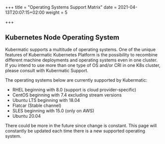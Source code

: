 +++
title = "Operating Systems Support Matrix"
date = 2021-04-13T20:07:15+02:00
weight = 5

+++

## Kubernetes Node Operating System

Kubermatic supports a multitude of operating systems. One of the unique features of Kubermatic Kubernetes Platform is the possibility to recombine different machine deployments and operating systems even in one cluster. If you intend to use more than one type of OS and/or CRI in one K8s cluster, please consult with Kubermatic Support.

The operating systems below are currently supported by Kubermatic:

* RHEL beginning with 8.0 (support is cloud provider-specific)
* CentOS beginning with 7.4 excluding stream versions
* Ubuntu LTS beginning with 18.04
* Flatcar (Stable channel)
* SLES beginning with 15.0 (only on AWS)
* Ubuntu 20.04

There could be more in the future since change is constant. This page will constantly be updated each time there is a new supported operating system.
